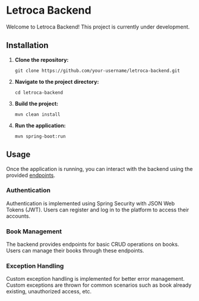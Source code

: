 # Letroca Backend

Welcome to Letroca Backend! This project is currently under development.

## Installation

1. **Clone the repository:**

    ```
    git clone https://github.com/your-username/letroca-backend.git
    ```

2. **Navigate to the project directory:**

    ```
    cd letroca-backend
    ```

3. **Build the project:**

    ```
    mvn clean install
    ```

4. **Run the application:**

    ```
    mvn spring-boot:run
    ```
## Usage

Once the application is running, you can interact with the backend using the provided [endpoints](./endpoints.MD).

### Authentication

Authentication is implemented using Spring Security with JSON Web Tokens (JWT). Users can register and log in to the platform to access their accounts.

### Book Management

The backend provides endpoints for basic CRUD operations on books. Users can manage their books through these endpoints.

### Exception Handling

Custom exception handling is implemented for better error management. Custom exceptions are thrown for common scenarios such as book already existing, unauthorized access, etc.